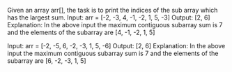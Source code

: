 Given an array arr[], the task is to print the indices of the sub array which has the largest sum.
Input: arr = [-2, -3, 4, -1, -2, 1, 5, -3]
Output: [2, 6]
Explanation: 
In the above input the maximum contiguous subarray sum is 7 and the elements of the subarray are [4, -1, -2, 1, 5]

Input: arr = [-2, -5, 6, -2, -3, 1, 5, -6] 
Output: [2, 6]
Explanation: 
In the above input the maximum contiguous subarray sum is 7 and the elements 
of the subarray are [6, -2, -3, 1, 5]
